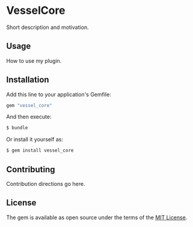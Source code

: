 # VesselCore
Short description and motivation.

## Usage
How to use my plugin.

## Installation
Add this line to your application's Gemfile:

```ruby
gem "vessel_core"
```

And then execute:
```bash
$ bundle
```

Or install it yourself as:
```bash
$ gem install vessel_core
```

## Contributing
Contribution directions go here.

## License
The gem is available as open source under the terms of the [MIT License](https://opensource.org/licenses/MIT).
